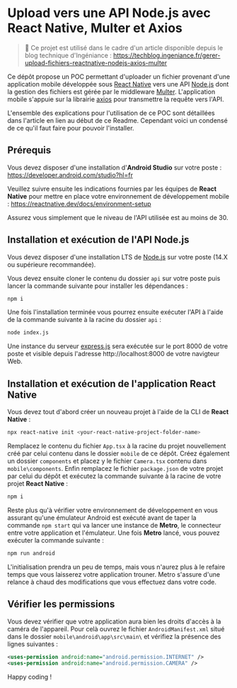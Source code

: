 # Upload vers une API Node.js avec React Native, Multer et Axios

> 📃 Ce projet est utilisé dans le cadre d'un article disponible depuis le blog technique d'Ingéniance :
https://techblog.ingeniance.fr/gerer-upload-fichiers-reactnative-nodejs-axios-multer

Ce dépôt propose un POC permettant d'uploader un fichier provenant d'une application mobile développée sous [React Native](https://reactnative.dev/) vers une API [Node.js](https://nodejs.org/) dont la gestion des fichiers est gérée par le middleware [Multer](https://github.com/expressjs/multer). L'application mobile s'appuie sur la librairie [axios](https://github.com/axios/axios) pour transmettre la requête vers l'API.

L'ensemble des explications pour l'utilisation de ce POC sont détaillées dans l'article en lien au début de ce Readme. Cependant voici un condensé de ce qu'il faut faire pour pouvoir l'installer.

## Prérequis

Vous devez disposer d'une installation d'**Android Studio** sur votre poste : https://developer.android.com/studio?hl=fr

Veuillez suivre ensuite les indications fournies par les équipes de **React Native** pour mettre en place votre environnement de développement mobile : https://reactnative.dev/docs/environment-setup

Assurez vous simplement que le niveau de l'API utilisée est au moins de 30.

## Installation et exécution de l'API Node.js

Vous devez disposer d'une installation LTS de [Node.js](https://nodejs.org/en/download/) sur votre poste (14.X ou supérieure recommandée).

Vous devez ensuite cloner le contenu du dossier `api` sur votre poste puis lancer la commande suivante pour installer les dépendances :
```bash
npm i
```
Une fois l'installation terminée vous pourrez ensuite exécuter l'API à l'aide de la commande suivante à la racine du dossier `api` :
```bash
node index.js
```
Une instance du serveur [express.js](https://expressjs.com/) sera exécutée sur le port 8000 de votre poste et visible depuis l'adresse http://localhost:8000 de votre navigteur Web.

## Installation et exécution de l'application React Native

Vous devez tout d'abord créer un nouveau projet à l'aide de la CLI de **React Native** :
```bash
npx react-native init <your-react-native-project-folder-name>
```
Remplacez le contenu du fichier `App.tsx` à la racine du projet nouvellement créé par celui contenu dans le dossier `mobile` de ce dépôt. Créez également un dossier `components` et placez y le fichier `Camera.tsx` contenu dans `mobile\components`. Enfin remplacez le fichier `package.json` de votre projet par celui du dépôt et exécutez la commande suivante à la racine de votre projet **React Native** :
```bash
npm i
```
Reste plus qu'à vérifier votre environnement de développement en vous assurant qu'une émulateur Android est exécuté avant de taper la commande `npm start` qui va lancer une instance de **Metro**, le connecteur entre votre application et l'émulateur. Une fois **Metro** lancé, vous pouvez exécuter la commande suivante :
```bash
npm run android
```
L'initialisation prendra un peu de temps, mais vous n'aurez plus à le refaire temps que vous laisserez votre application trouner. Metro s'assure d'une relance à chaud des modifications que vous effectuez dans votre code.

## Vérifier les permissions

Vous devez vérifier que votre application aura bien les droits d'accès à la caméra de l'appareil. Pour celà ouvrez le fichier `AndroidManifest.xml` situé dans le dossier `mobile\android\app\src\main\` et vérifiez la présence des lignes suivantes :
```xml
<uses-permission android:name="android.permission.INTERNET" />
<uses-permission android:name="android.permission.CAMERA" />
```

Happy coding !

